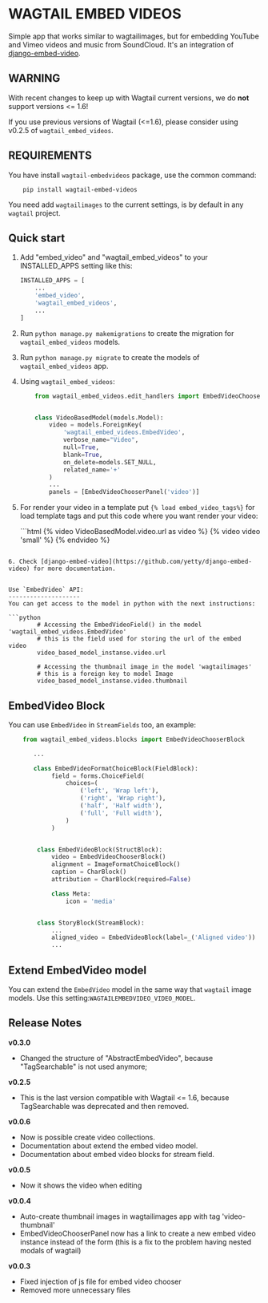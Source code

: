 WAGTAIL EMBED VIDEOS
====================

Simple app that works similar to wagtailimages, but for embedding YouTube and Vimeo videos and music from SoundCloud. It's an integration of [django-embed-video](https://github.com/yetty/django-embed-video).

WARNING
-------

With recent changes to keep up with Wagtail current versions, we do **not** support versions <= 1.6!

If you use previous versions of Wagtail (<=1.6), please consider using v0.2.5 of `wagtail_embed_videos`.

REQUIREMENTS
------------

You have install `wagtail-embedvideos` package, use the common command:

```
    pip install wagtail-embed-videos
```

You need add `wagtailimages` to the current settings, is by default in any `wagtail` project.

Quick start
-----------

1.	Add "embed_video" and "wagtail_embed_videos" to your INSTALLED_APPS setting like this:

	```python
	INSTALLED_APPS = [
	    ...
	    'embed_video',
	    'wagtail_embed_videos',
	    ...
	]
	```

2.	Run `python manage.py makemigrations` to create the migration for `wagtail_embed_videos` models.

3.	Run `python manage.py migrate` to create the models of `wagtail_embed_videos` app.

4.	Using `wagtail_embed_videos`:

	```python
	    from wagtail_embed_videos.edit_handlers import EmbedVideoChooserPanel


	    class VideoBasedModel(models.Model):
	        video = models.ForeignKey(
	            'wagtail_embed_videos.EmbedVideo',
	            verbose_name="Video",
	            null=True,
	            blank=True,
	            on_delete=models.SET_NULL,
	            related_name='+'
	        )
	        ...
	        panels = [EmbedVideoChooserPanel('video')]
	```

5.	For render your video in a template put `{% load embed_video_tags%}` for load template tags and put this code where you want render your video:

	\`\``html {% video VideoBasedModel.video.url as video %} {% video video 'small' %} {% endvideo %}

```

6. Check [django-embed-video](https://github.com/yetty/django-embed-video) for more documentation.


Use `EmbedVideo` API:
--------------------
You can get access to the model in python with the next instructions:

```python
        # Accessing the EmbedVideoField() in the model 'wagtail_embed_videos.EmbedVideo'
        # this is the field used for storing the url of the embed video
        video_based_model_instanse.video.url

        # Accessing the thumbnail image in the model 'wagtailimages'
        # this is a foreign key to model Image
        video_based_model_instanse.video.thumbnail
```

EmbedVideo Block
----------------

You can use `EmbedVideo` in `StreamFields` too, an example:

```python
    from wagtail_embed_videos.blocks import EmbedVideoChooserBlock

       ...

       class EmbedVideoFormatChoiceBlock(FieldBlock):
            field = forms.ChoiceField(
                choices=(
                    ('left', 'Wrap left'),
                    ('right', 'Wrap right'),
                    ('half', 'Half width'),
                    ('full', 'Full width'),
                )
            )


        class EmbedVideoBlock(StructBlock):
            video = EmbedVideoChooserBlock()
            alignment = ImageFormatChoiceBlock()
            caption = CharBlock()
            attribution = CharBlock(required=False)

            class Meta:
                icon = 'media'


        class StoryBlock(StreamBlock):
            ...
            aligned_video = EmbedVideoBlock(label=_('Aligned video'))
            ...
```

Extend EmbedVideo model
-----------------------

You can extend the `EmbedVideo` model in the same way that `wagtail` image models. Use this setting:`WAGTAILEMBEDVIDEO_VIDEO_MODEL`.

Release Notes
-------------

**v0.3.0**

-	Changed the structure of "AbstractEmbedVideo", because "TagSearchable" is not used anymore;

**v0.2.5**

-	This is the last version compatible with Wagtail <= 1.6, because TagSearchable was deprecated and then removed.

**v0.0.6**

-	Now is possible create video collections.
-	Documentation about extend the embed video model.
-	Documentation about embed video blocks for stream field.

**v0.0.5**

-	Now it shows the video when editing

**v0.0.4**

-	Auto-create thumbnail images in wagtailimages app with tag 'video-thumbnail'
-	EmbedVideoChooserPanel now has a link to create a new embed video instance instead of the form (this is a fix to the problem having nested modals of wagtail)

**v0.0.3**

-	Fixed injection of js file for embed video chooser
-	Removed more unnecessary files
